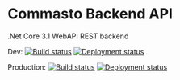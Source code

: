 # Commasto Backend API
.Net Core 3.1 WebAPI REST backend

Dev: [![Build status](https://dev.azure.com/campusCommunity/commasto/_apis/build/status/commasto-api-dev%20-%20CI)](https://dev.azure.com/campusCommunity/commasto/_build/latest?definitionId=1) [![Deployment status](https://vsrm.dev.azure.com/campusCommunity/_apis/public/Release/badge/6cdf692a-30de-480f-9c2e-67925a7d66b3/1/1)](https://vsrm.dev.azure.com/campusCommunity/_apis/public/Release/badge/6cdf692a-30de-480f-9c2e-67925a7d66b3/1/1) 

Production: [![Build status](https://dev.azure.com/campusCommunity/commasto/_apis/build/status/commasto-api%20-%201%20-%20CI)](https://dev.azure.com/campusCommunity/commasto/_build/latest?definitionId=2) [![Deployment status](https://vsrm.dev.azure.com/campusCommunity/_apis/public/Release/badge/6cdf692a-30de-480f-9c2e-67925a7d66b3/2/2)](https://vsrm.dev.azure.com/campusCommunity/_apis/public/Release/badge/6cdf692a-30de-480f-9c2e-67925a7d66b3/2/2) 
